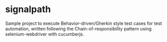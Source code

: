 # signalpath
Sample project to execute Behavior-driven/Gherkin style test cases for test automation, written following the Chain-of-responsibility pattern using selenium-webdriver with cucumberjs.
